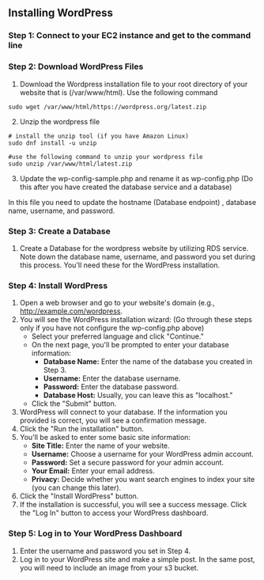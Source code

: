 ## Installing WordPress

### Step 1: Connect to your EC2 instance and get to the command line

### Step 2: Download WordPress Files

1. Download the Wordpress installation file to your root directory of your website that is (/var/www/html). Use the following command 

```
sudo wget /var/www/html/https://wordpress.org/latest.zip

```

2. Unzip the wordpress file 

```
# install the unzip tool (if you have Amazon Linux)
sudo dnf install -u unzip 

#use the following command to unzip your wordpress file
sudo unzip /var/www/html/latest.zip

```
3. Update the wp-config-sample.php and rename it as wp-config.php (Do this after you have created the database service and a database)

In this file you need to update the hostname (Database endpoint) , database name, username, and password.


### Step 3: Create a Database

1. Create a Database for the wordpress website by utilizing RDS service.  Note down the database name, username, and password you set during this process. You'll need these for the WordPress installation. 

### Step 4: Install WordPress

1. Open a web browser and go to your website's domain (e.g., http://example.com/wordpress.
2. You will see the WordPress installation wizard: (Go through these steps only if you have not configure the wp-config.php above)
   - Select your preferred language and click "Continue."
   - On the next page, you'll be prompted to enter your database information:
     - **Database Name:** Enter the name of the database you created in Step 3.
     - **Username:** Enter the database username.
     - **Password:** Enter the database password.
     - **Database Host:** Usually, you can leave this as "localhost."
   - Click the "Submit" button.
3. WordPress will connect to your database. If the information you provided is correct, you will see a confirmation message.
4. Click the "Run the installation" button.
5. You'll be asked to enter some basic site information:
   - **Site Title:** Enter the name of your website.
   - **Username:** Choose a username for your WordPress admin account.
   - **Password:** Set a secure password for your admin account.
   - **Your Email:** Enter your email address.
   - **Privacy:** Decide whether you want search engines to index your site (you can change this later).
6. Click the "Install WordPress" button.
7. If the installation is successful, you will see a success message. Click the "Log In" button to access your WordPress dashboard.

### Step 5: Log in to Your WordPress Dashboard

1. Enter the username and password you set in Step 4.
2. Log in to your WordPress site and make a simple post. In the same post, you will need to include an image from your s3 bucket. 

